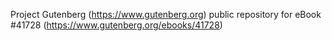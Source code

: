 Project Gutenberg (https://www.gutenberg.org) public repository for eBook #41728 (https://www.gutenberg.org/ebooks/41728)

